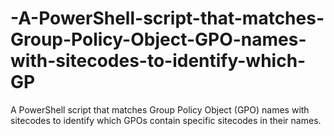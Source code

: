 # -A-PowerShell-script-that-matches-Group-Policy-Object-GPO-names-with-sitecodes-to-identify-which-GP
A PowerShell script that matches Group Policy Object (GPO) names with sitecodes to identify which GPOs contain specific sitecodes in their names.
